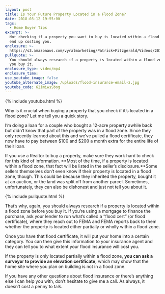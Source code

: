 ```yaml
---
layout: post
title: Is Your Future Property Located in a Flood Zone?
date: 2018-03-12 19:55:00
tags:
  - Home Buyer Tips
excerpt: >-
  Not checking if a property you want to buy is located within a flood zone can
  end up costing you.
enclosure: >-
  https://s3.amazonaws.com/vyralmarketing/Patrick+Fitzgerald/Videos/2018/March/The+VA+Loan+Guy-+Is+Your+Future+Property+Located+in+a+Flood+Zone%253F.mp4
pullquote: >-
  You should always research if a property is located within a flood zone before
  you buy it.
enclosure_type: video/mp4
enclosure_time:
use_youtube_image: false
youtube_alternate_image: /uploads/flood-insurance-email-2.jpg
youtube_code: 62imiwsSbog
---
```


{% include youtube.html %}

Why is it crucial when buying a property that you check if it’s located in a flood zone? Let me tell you a quick story.

I’m doing a loan for a couple who bought a 12-acre property awhile back but didn’t know that part of the property was in a flood zone. Since they only recently learned about this and we’ve pulled a flood certificate, they now have to pay between $100 and $200 a month extra for the entire life of their loan.

If you use a Realtor to buy a property, make sure they work hard to check for this kind of information. **Most of the time, if a property is located within a flood zone, that fact will be listed in the seller’s disclosure.**Some sellers themselves don’t even know if their property is located in a flood zone, though. This could be because they inherited the property, bought it at an auction, or the land was split off from another parcel. Sometimes, unfortunately, they can also be dishonest and just not tell you about it.

{% include pullquote.html %}

That’s why, again, you should always research if a property is located within a flood zone before you buy it. If you’re using a mortgage to finance the purchase, ask your lender to run what’s called a “flood cert” (or flood certificate), where they reach out to FEMA and FEMA reports back to them whether the property is located either partially or wholly within a flood zone.

Once you have that flood certificate, it will put your home into a certain category. You can then give this information to your insurance agent and they can tell you to what extent your flood insurance will cost you.

If the property is only located partially within a flood zone, **you can ask a surveyor to provide an elevation certificate,** which may show that the home site where you plan on building is not in a flood zone.

If you have any other questions about flood insurance or there’s anything else I can help you with, don’t hesitate to give me a call. As always, it doesn’t cost a penny to talk.
